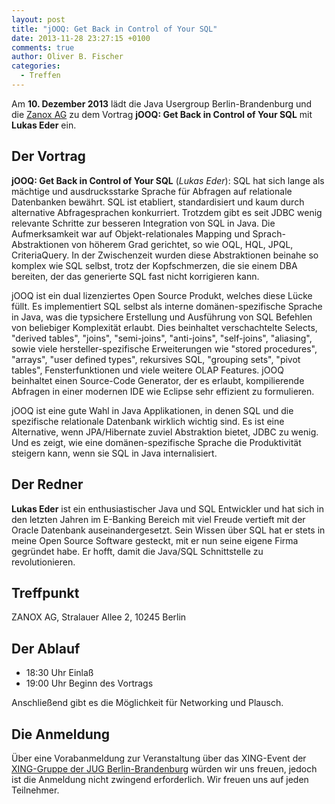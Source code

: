 ```yaml
---
layout: post
title: "jOOQ: Get Back in Control of Your SQL"
date: 2013-11-28 23:27:15 +0100
comments: true
author: Oliver B. Fischer
categories: 
  - Treffen
---
```


Am **10. Dezember 2013** lädt die Java Usergroup Berlin-Brandenburg 
und die 
[Zanox AG](http://www.zanox.com/) zu dem Vortrag
**jOOQ: Get Back in Control of Your SQL** mit **Lukas Eder**
ein.
<!--more-->

## Der Vortrag

**jOOQ: Get Back in Control of Your SQL**
(*Lukas Eder*): 
SQL hat sich lange als mächtige und ausdrucksstarke Sprache für 
Abfragen auf relationale Datenbanken bewährt. SQL ist etabliert, 
standardisiert und kaum durch alternative Abfragesprachen 
konkurriert. Trotzdem gibt es seit JDBC wenig relevante Schritte 
zur besseren Integration von SQL in Java. Die Aufmerksamkeit war 
auf Objekt-relationales Mapping und Sprach-Abstraktionen von 
höherem Grad gerichtet, so wie OQL, HQL, JPQL, CriteriaQuery. 
In der Zwischenzeit wurden diese Abstraktionen beinahe so 
komplex wie SQL selbst, trotz der Kopfschmerzen, die sie 
einem DBA bereiten, der das generierte SQL fast 
nicht korrigieren kann.

jOOQ ist ein dual lizenziertes Open Source Produkt, welches 
diese Lücke füllt. Es implementiert SQL selbst als interne 
domänen-spezifische Sprache in Java, was die typsichere Erstellung 
und Ausführung von SQL Befehlen von beliebiger Komplexität 
erlaubt. Dies beinhaltet verschachtelte Selects, 
"derived tables", "joins", "semi-joins", "anti-joins", 
"self-joins", "aliasing", sowie viele hersteller-spezifische 
Erweiterungen wie "stored procedures", "arrays", 
"user defined types", rekursives SQL, "grouping sets", 
"pivot tables", Fensterfunktionen und viele weitere 
OLAP Features. jOOQ beinhaltet einen Source-Code Generator, 
der es erlaubt, kompilierende Abfragen in einer modernen 
IDE wie Eclipse sehr effizient zu formulieren.

jOOQ ist eine gute Wahl in Java Applikationen, in denen SQL und
die spezifische relationale Datenbank wirklich wichtig sind. 
Es ist eine Alternative, wenn JPA/Hibernate zuviel Abstraktion 
bietet, JDBC zu wenig. Und es zeigt, wie eine domänen-spezifische
Sprache die Produktivität steigern kann, wenn sie SQL 
in Java internalisiert.



## Der Redner

**Lukas Eder** ist ein enthusiastischer Java und SQL
Entwickler und hat sich in den letzten Jahren im E-Banking Bereich
mit viel Freude vertieft mit der Oracle Datenbank auseinandergesetzt.
Sein Wissen über SQL hat er stets in meine Open Source Software
gesteckt, mit er nun seine eigene Firma gegründet habe. Er
hofft, damit die Java/SQL Schnittstelle zu revolutionieren.

## Treffpunkt 

ZANOX  AG, Stralauer Allee 2, 10245 Berlin

## Der Ablauf

- 18:30 Uhr Einlaß
- 19:00 Uhr Beginn des Vortrags

Anschließend gibt es die Möglichkeit für Networking und Plausch.

## Die Anmeldung

Über eine Vorabanmeldung zur Veranstaltung über das 
XING-Event der 
[XING-Gruppe der JUG Berlin-Brandenburg](https://www.xing.com/net/pri4a51a0x/jugbb/)
würden wir uns freuen, jedoch ist die Anmeldung nicht zwingend 
erforderlich. Wir freuen uns auf jeden Teilnehmer.
